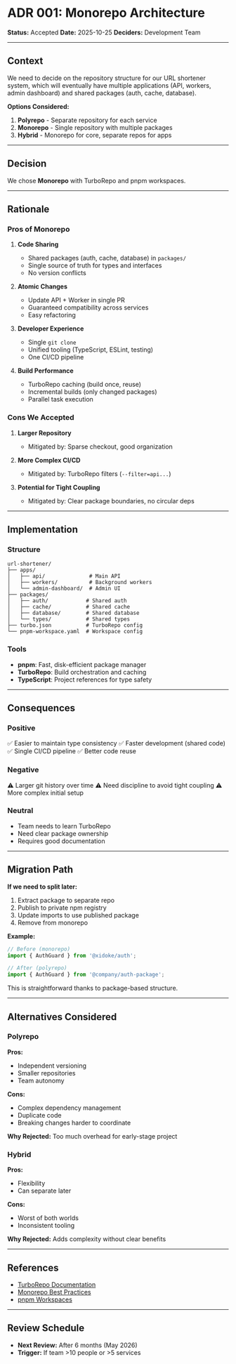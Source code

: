 # ADR 001: Monorepo Architecture

**Status:** Accepted
**Date:** 2025-10-25
**Deciders:** Development Team

---

## Context

We need to decide on the repository structure for our URL shortener system, which will eventually have multiple applications (API, workers, admin dashboard) and shared packages (auth, cache, database).

**Options Considered:**
1. **Polyrepo** - Separate repository for each service
2. **Monorepo** - Single repository with multiple packages
3. **Hybrid** - Monorepo for core, separate repos for apps

---

## Decision

We chose **Monorepo** with TurboRepo and pnpm workspaces.

---

## Rationale

### Pros of Monorepo

1. **Code Sharing**
   - Shared packages (auth, cache, database) in `packages/`
   - Single source of truth for types and interfaces
   - No version conflicts

2. **Atomic Changes**
   - Update API + Worker in single PR
   - Guaranteed compatibility across services
   - Easy refactoring

3. **Developer Experience**
   - Single `git clone`
   - Unified tooling (TypeScript, ESLint, testing)
   - One CI/CD pipeline

4. **Build Performance**
   - TurboRepo caching (build once, reuse)
   - Incremental builds (only changed packages)
   - Parallel task execution

### Cons We Accepted

1. **Larger Repository**
   - Mitigated by: Sparse checkout, good organization

2. **More Complex CI/CD**
   - Mitigated by: TurboRepo filters (`--filter=api...`)

3. **Potential for Tight Coupling**
   - Mitigated by: Clear package boundaries, no circular deps

---

## Implementation

### Structure

```
url-shortener/
├── apps/
│   ├── api/              # Main API
│   ├── workers/          # Background workers
│   └── admin-dashboard/  # Admin UI
├── packages/
│   ├── auth/            # Shared auth
│   ├── cache/           # Shared cache
│   ├── database/        # Shared database
│   └── types/           # Shared types
├── turbo.json           # TurboRepo config
└── pnpm-workspace.yaml  # Workspace config
```

### Tools

- **pnpm**: Fast, disk-efficient package manager
- **TurboRepo**: Build orchestration and caching
- **TypeScript**: Project references for type safety

---

## Consequences

### Positive

✅ Easier to maintain type consistency
✅ Faster development (shared code)
✅ Single CI/CD pipeline
✅ Better code reuse

### Negative

⚠️ Larger git history over time
⚠️ Need discipline to avoid tight coupling
⚠️ More complex initial setup

### Neutral

- Team needs to learn TurboRepo
- Need clear package ownership
- Requires good documentation

---

## Migration Path

**If we need to split later:**

1. Extract package to separate repo
2. Publish to private npm registry
3. Update imports to use published package
4. Remove from monorepo

**Example:**
```typescript
// Before (monorepo)
import { AuthGuard } from '@xidoke/auth';

// After (polyrepo)
import { AuthGuard } from '@company/auth-package';
```

This is straightforward thanks to package-based structure.

---

## Alternatives Considered

### Polyrepo

**Pros:**
- Independent versioning
- Smaller repositories
- Team autonomy

**Cons:**
- Complex dependency management
- Duplicate code
- Breaking changes harder to coordinate

**Why Rejected:** Too much overhead for early-stage project

### Hybrid

**Pros:**
- Flexibility
- Can separate later

**Cons:**
- Worst of both worlds
- Inconsistent tooling

**Why Rejected:** Adds complexity without clear benefits

---

## References

- [TurboRepo Documentation](https://turbo.build/repo/docs)
- [Monorepo Best Practices](https://monorepo.tools/)
- [pnpm Workspaces](https://pnpm.io/workspaces)

---

## Review Schedule

- **Next Review:** After 6 months (May 2026)
- **Trigger:** If team >10 people or >5 services
